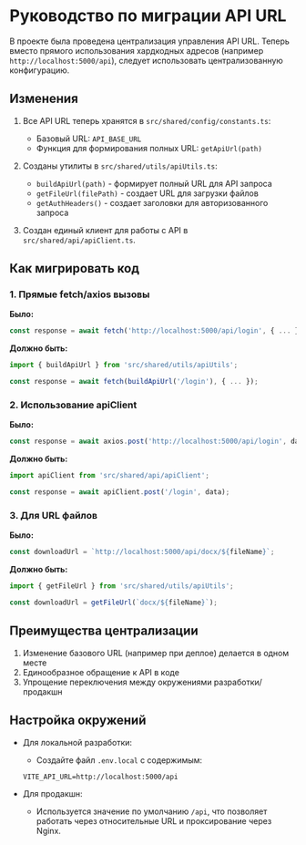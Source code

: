 # Руководство по миграции API URL

В проекте была проведена централизация управления API URL. Теперь вместо прямого использования хардкодных адресов (например `http://localhost:5000/api`), следует использовать централизованную конфигурацию.

## Изменения

1. Все API URL теперь хранятся в `src/shared/config/constants.ts`:
   - Базовый URL: `API_BASE_URL`
   - Функция для формирования полных URL: `getApiUrl(path)`

2. Созданы утилиты в `src/shared/utils/apiUtils.ts`:
   - `buildApiUrl(path)` - формирует полный URL для API запроса
   - `getFileUrl(filePath)` - создает URL для загрузки файлов
   - `getAuthHeaders()` - создает заголовки для авторизованного запроса

3. Создан единый клиент для работы с API в `src/shared/api/apiClient.ts`.

## Как мигрировать код

### 1. Прямые fetch/axios вызовы

**Было:**
```typescript
const response = await fetch('http://localhost:5000/api/login', { ... });
```

**Должно быть:**
```typescript
import { buildApiUrl } from 'src/shared/utils/apiUtils';

const response = await fetch(buildApiUrl('/login'), { ... });
```

### 2. Использование apiClient

**Было:**
```typescript
const response = await axios.post('http://localhost:5000/api/login', data);
```

**Должно быть:**
```typescript
import apiClient from 'src/shared/api/apiClient';

const response = await apiClient.post('/login', data);
```

### 3. Для URL файлов

**Было:**
```typescript
const downloadUrl = `http://localhost:5000/api/docx/${fileName}`;
```

**Должно быть:**
```typescript
import { getFileUrl } from 'src/shared/utils/apiUtils';

const downloadUrl = getFileUrl(`docx/${fileName}`);
```

## Преимущества централизации

1. Изменение базового URL (например при деплое) делается в одном месте
2. Единообразное обращение к API в коде
3. Упрощение переключения между окружениями разработки/продакшн

## Настройка окружений

- Для локальной разработки: 
  - Создайте файл `.env.local` с содержимым:
  ```
  VITE_API_URL=http://localhost:5000/api
  ```

- Для продакшн:
  - Используется значение по умолчанию `/api`, что позволяет работать 
    через относительные URL и проксирование через Nginx. 